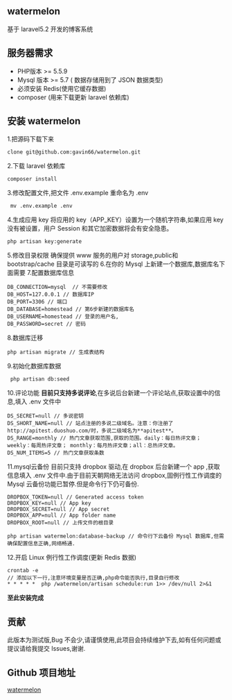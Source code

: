 ## watermelon
基于 laravel5.2 开发的博客系统

## 服务器需求
* PHP版本 >= 5.5.9
* Mysql 版本 >= 5.7 ( 数据存储用到了 JSON 数据类型)
* 必须安装 Redis(使用它缓存数据)
* composer (用来下载更新 laravel 依赖库)

## 安装 watermelon
1.把源码下载下来
```shell
clone git@github.com:gavin66/watermelon.git
```
2.下载 laravel 依赖库
```shell
composer install
```
3.修改配置文件,把文件 .env.example 重命名为 .env
```shell
 mv .env.example .env 
```

4.生成应用 key
将应用的 key（APP_KEY）设置为一个随机字符串,如果应用 key 没有被设置，用户 Session 和其它加密数据将会有安全隐患。
```shell
php artisan key:generate
```
5.修改目录权限
确保提供 www 服务的用户对 storage,public和 bootstrap/cache 目录是可读写的
6.在你的 Mysql 上新建一个数据库,数据库名下面需要
7.配置数据库信息
```
DB_CONNECTION=mysql  // 不需要修改
DB_HOST=127.0.0.1 // 数据库IP
DB_PORT=3306 // 端口
DB_DATABASE=homestead // 第6步新建的数据库名 
DB_USERNAME=homestead // 登录的用户名,
DB_PASSWORD=secret // 密码
```
8.数据库迁移
```shell
php artisan migrate // 生成表结构
```
9.初始化数据库数据
```shell
 php artisan db:seed
 ```
 10.评论功能
 **目前只支持多说评论**,在多说后台新建一个评论站点,获取设置中的信息,填入 .env 文件中
 ```
DS_SECRET=null // 多说密钥
DS_SHORT_NAME=null // 站点注册的多说二级域名。注意：你注册了http://apitest.duoshuo.com/时，多说二级域名为**apitest**。
DS_RANGE=monthly // 热门文章获取范围,获取的范围。daily：每日热评文章； weekly：每周热评文章； monthly：每月热评文章；all：总热评文章。
DS_NUM_ITEMS=5 // 热门文章获取条数
 ```
 11.mysql云备份
 目前只支持 dropbox 驱动,在 dropbox 后台新建一个 app
 ,获取信息填入 .env 文件中.由于目前天朝网络无法访问 dropbox,固例行性工作调度的 Mysql 云备份功能已暂停.但是命令行下仍可备份.
 ```
DROPBOX_TOKEN=null // Generated access token
DROPBOX_KEY=null // App key
DROPBOX_SECRET=null // App secret
DROPBOX_APP=null // App folder name
DROPBOX_ROOT=null // 上传文件的根目录
```

```shell 
php artisan watermelon:database-backup // 命令行下云备份 Mysql 数据库,但需确保配置信息正确,网络畅通.
```
12.开启 Linux 例行性工作调度(更新 Redis 数据)
```shell
crontab -e 
// 添加以下一行,注意环境变量是否正确,php命令能否执行,目录自行修改
* * * * *  php /watermelon/artisan schedule:run 1>> /dev/null 2>&1
```
**至此安装完成**
 
 ## 贡献
 此版本为测试版,Bug 不会少,请谨慎使用,此项目会持续维护下去,如有任何问题或提议请给我提交 Issues,谢谢.
 
 ## Github 项目地址
 [watermelon](https://github.com/gavin66/watermelon)
 
 
